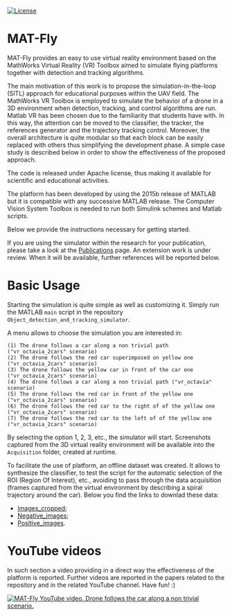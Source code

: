 [![License](https://img.shields.io/badge/License-Apache%202.0-blue.svg)](https://opensource.org/licenses/Apache-2.0)

# MAT-Fly
MAT-Fly provides an easy to use virtual reality environment based on the MathWorks Virtual Reality (VR) Toolbox aimed to simulate flying platforms together with detection and tracking algorithms.

The main motivation of this work is to propose the simulation-in-the-loop (SITL) approach for educational purposes within the UAV field. The MathWorks VR Toolbox is employed to simulate the behavior of a drone in a 3D environment when detection, tracking, and control algorithms are run. Matlab VR has been chosen due to the familiarity that students have with. In this way, the attention can be moved to the classifier, the tracker, the references generator and the trajectory tracking control. Moreover, the overall architecture is quite modular so that each block can be easily replaced with others thus simplifying the development phase. A simple case study is described below in order to show the effectiveness of the proposed approach.

The code is released under Apache license, thus making it available for scientific and educational activities.

The platform has been developed by using the 2015b release of MATLAB but it is compatible with any successive MATLAB release. The Computer Vision System Toolbox is needed to run both Simulink schemes and Matlab scripts.

Below we provide the instructions necessary for getting started. 

If you are using the simulator within the research for your publication, please take a look at the [Publications](https://github.com/gsilano/MAT-Fly/wiki/Publications) page. An extension work is under review. When it will be available, further references will be reported below.
 
# Basic Usage

Starting the simulation is quite simple as well as customizing it. Simply run the MATLAB ```main``` script in the repository ```Object_detection_and_tracking_simulator```.

A menu allows to choose the simulation you are interested in:

```
(1) The drone follows a car along a non trivial path ("vr_octavia_2cars" scenario)
(2) The drone follows the red car superimposed on yellow one ("vr_octavia_2cars" scenario)
(3) The drone follows the yellow car in front of the car one ("vr_octavia_2cars" scenario) 
(4) The drone follows a car along a non trivial path ("vr_octavia" scenario)
(5) The drone follows the red car in front of the yellow one ("vr_octavia_2cars" scenario) 
(6) The drone follows the red car to the right of of the yellow one ("vr_octavia_2cars" scenario) 
(7) The drone follows the red car to the left of of the yellow one ("vr_octavia_2cars" scenario) 
```

By selecting the option 1, 2, 3, etc., the simulator will start. Screenshots captured from the 3D virtual reality environment will be available into the ```Acquisition``` folder, created at runtime.

To facilitate the use of platform, an offline dataset was created. It allows to synthesize the classifier, to test the script for the automatic selection of the ROI (Region Of Interest), etc., avoiding to pass through the data acquisition (frames captured from the virtual environment by describing a spiral trajectory around the car). Below you find the links to downlad these data:

* [Images_cropped](https://mega.nz/#!psdBhSqC!SSIVPsrEstTuze0cYI9ZETBcC2nevCjySeRerE_S9lg);
* [Negative_images](https://mega.nz/#!IoFDmChY!UgtC4ml__xQrLv2i7jiqCUIzD8KPZ2-KRhhtgrcV3Tw);
* [Positive_images](https://mega.nz/#!89cziS7B!s9DNYg004tl-N-Za2QzP8a-y-IsIozWXBiGH5hxy_dE).

# YouTube videos

In such section a video providing in a direct way the effectiveness of the platform is reported. Further videos are reported in the papers related to the repository and in the related YouTube channel. Have fun! :)

[![MAT-Fly YouTube video. Drone follows the car along a non trivial scenario.](https://github.com/gsilano/MAT-Fly/wiki/images/Miniature_MAT-Fly.png)](https://youtu.be/b8mTHRkRDmA "MAT-Fly, YouTube video. Drone follows the car along a non trivial scenario.")

